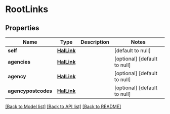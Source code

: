 # RootLinks
## Properties

| Name | Type | Description | Notes |
|------------ | ------------- | ------------- | -------------|
| **self** | [**HalLink**](HalLink.md) |  | [default to null] |
| **agencies** | [**HalLink**](HalLink.md) |  | [optional] [default to null] |
| **agency** | [**HalLink**](HalLink.md) |  | [optional] [default to null] |
| **agencypostcodes** | [**HalLink**](HalLink.md) |  | [optional] [default to null] |

[[Back to Model list]](../README.md#documentation-for-models) [[Back to API list]](../README.md#documentation-for-api-endpoints) [[Back to README]](../README.md)

